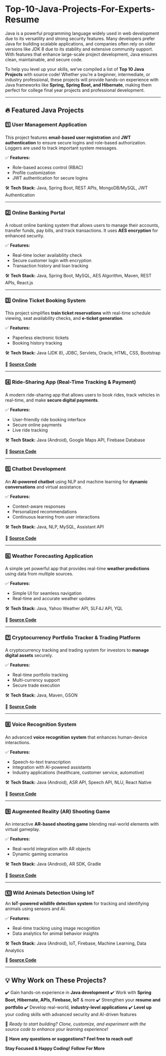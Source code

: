 # Top-10-Java-Projects-For-Experts-Resume


Java is a powerful programming language widely used in web development due to its versatility and strong security features. Many developers prefer Java for building scalable applications, and companies often rely on older versions like JDK 8 due to its stability and extensive community support. With features that enhance large-scale project development, Java ensures clean, maintainable, and secure code.

To help you level up your skills, we’ve compiled a list of **Top 10 Java Projects** with source code! Whether you’re a beginner, intermediate, or industry professional, these projects will provide hands-on experience with Java frameworks like **Spring, Spring Boot, and Hibernate**, making them perfect for college final year projects and professional development.

---

## 🔥 Featured Java Projects

### 1️⃣ User Management Application
This project features **email-based user registration** and **JWT authentication** to ensure secure logins and role-based authorization. Loggers are used to track important system messages.

✅ **Features:**
- Role-based access control (RBAC)
- Profile customization
- JWT authentication for secure logins

🛠 **Tech Stack:** Java, Spring Boot, REST APIs, MongoDB/MySQL, JWT Authentication



---

### 2️⃣ Online Banking Portal
A robust online banking system that allows users to manage their accounts, transfer funds, pay bills, and track transactions. It uses **AES encryption** for enhanced security.

✅ **Features:**
- Real-time locker availability check
- Secure customer login with encryption
- Transaction history and loan tracking

🛠 **Tech Stack:** Java, Spring Boot, MySQL, AES Algorithm, Maven, REST APIs, React.js



---

### 3️⃣ Online Ticket Booking System
This project simplifies **train ticket reservations** with real-time schedule viewing, seat availability checks, and **e-ticket generation**.

✅ **Features:**
- Paperless electronic tickets
- Booking history tracking

🛠 **Tech Stack:** Java (JDK 8), JDBC, Servlets, Oracle, HTML, CSS, Bootstrap

📂 **[Source Code](#)**

---

### 4️⃣ Ride-Sharing App (Real-Time Tracking & Payment)
A modern ride-sharing app that allows users to book rides, track vehicles in real-time, and make **secure digital payments**.

✅ **Features:**
- User-friendly ride booking interface
- Secure online payments
- Live ride tracking

🛠 **Tech Stack:** Java (Android), Google Maps API, Firebase Database

📂 **[Source Code](#)**

---

### 5️⃣ Chatbot Development
An **AI-powered chatbot** using NLP and machine learning for **dynamic conversations** and virtual assistance.

✅ **Features:**
- Context-aware responses
- Personalized recommendations
- Continuous learning from user interactions

🛠 **Tech Stack:** Java, NLP, MySQL, Assistant API

📂 **[Source Code](#)**

---

### 6️⃣ Weather Forecasting Application
A simple yet powerful app that provides real-time **weather predictions** using data from multiple sources.

✅ **Features:**
- Simple UI for seamless navigation
- Real-time and accurate weather updates

🛠 **Tech Stack:** Java, Yahoo Weather API, SLF4J API, YQL

📂 **[Source Code](#)**

---

### 7️⃣ Cryptocurrency Portfolio Tracker & Trading Platform
A cryptocurrency tracking and trading system for investors to **manage digital assets** securely.

✅ **Features:**
- Real-time portfolio tracking
- Multi-currency support
- Secure trade execution

🛠 **Tech Stack:** Java, Maven, GSON

📂 **[Source Code](#)**

---

### 8️⃣ Voice Recognition System
An advanced **voice recognition system** that enhances human-device interactions.

✅ **Features:**
- Speech-to-text transcription
- Integration with AI-powered assistants
- Industry applications (healthcare, customer service, automotive)

🛠 **Tech Stack:** Java (Android), ASR API, Speech API, NLU, React Native

📂 **[Source Code](#)**

---

### 9️⃣ Augmented Reality (AR) Shooting Game
An interactive **AR-based shooting game** blending real-world elements with virtual gameplay.

✅ **Features:**
- Real-world integration with AR objects
- Dynamic gaming scenarios

🛠 **Tech Stack:** Java (Android), AR SDK, Gradle

📂 **[Source Code](#)**

---

### 🔟 Wild Animals Detection Using IoT
An **IoT-powered wildlife detection system** for tracking and identifying animals using sensors and AI.

✅ **Features:**
- Real-time tracking using image recognition
- Data analytics for animal behavior insights

🛠 **Tech Stack:** Java (Android), IoT, Firebase, Machine Learning, Data Analytics

📂 **[Source Code](#)**

---

## 💡 Why Work on These Projects?
✔️ Gain hands-on experience in **Java development**
✔️ Work with **Spring Boot, Hibernate, APIs, Firebase, IoT** & more
✔️ Strengthen your **resume and portfolio**
✔️ Develop real-world, **industry-level applications**
✔️ **Level up** your coding skills with advanced security and AI-driven features

📢 _Ready to start building? Clone, customize, and experiment with the source code to enhance your learning experience!_

📩 **Have any questions or suggestions? Feel free to reach out!**

 **Stay Focused & Happy Coding!** 
**Follow For More**
